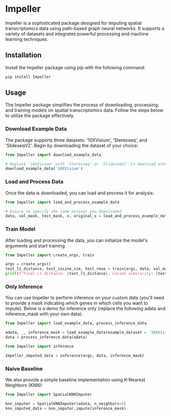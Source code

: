 # Impeller

Impeller is a sophisticated package designed for imputing spatial transcriptomics data using path-based graph neural networks. It supports a variety of datasets and integrates powerful processing and machine learning techniques.

## Installation

Install the Impeller package using pip with the following command:

```bash
pip install Impeller
```

## Usage
The Impeller package simplifies the process of downloading, processing, and training models on spatial transcriptomics data. Follow the steps below to utilize the package effectively.

### Download Example Data
The package supports three datasets: '10XVisium', 'Stereoseq', and 'SlideseqV2'. Begin by downloading the dataset of your choice:

```python
from Impeller import download_example_data

# Replace '10XVisium' with 'Stereoseq' or 'SlideseqV2' to download other datasets
download_example_data('10XVisium')
```

### Load and Process Data
Once the data is downloaded, you can load and process it for analysis:
```python 
from Impeller import load_and_process_example_data

# Ensure to specify the same dataset you downloaded
data, val_mask, test_mask, x, original_x = load_and_process_example_data('10XVisium')
```

### Train Model
After loading and processing the data, you can initialize the model's arguments and start training:
```python 
from Impeller import create_args, train

args = create_args()
test_l1_distance, test_cosine_sim, test_rmse = train(args, data, val_mask, test_mask, x, original_x)
print(f"Final L1 distance: {test_l1_distance}, Cosine similarity: {test_cosine_sim}, RMSE: {test_rmse}.")
```

### Only Inference
You can use Impeller to perform inference on your custom data (you'll need to provide a mask indicating which genes in which cells you want to impute). Below is a demo for inference only (replace the following adata and inference_mask with your own data):
```python 
from Impeller import load_example_data, process_inference_data

adata, _, inference_mask = load_example_data(example_dataset = '10XVisium')
data = process_inference_data(adata)

from Impeller import inference

Impeller_imputed_data = inference(args, data, inference_mask)
```

### Naive Baseline
We also provide a simple baseline implementation using K-Nearest Neighbors (KNN):
```python 
from Impeller import SpatialKNNImputer

knn_imputer = SpatialKNNImputer(adata, n_neighbors=5)
knn_imputed_data = knn_imputer.impute(inference_mask)
```

